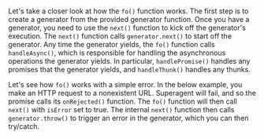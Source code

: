 <br><br><br>

Let's take a closer look at how the `fo()` function works. The first step is
to create a generator from the provided generator function. Once you have
a generator, you need to use the `next()` function to kick off the generator's
execution. The `next()` function calls `generator.next()` to start off the
generator. Any time the generator yields, the `fo()` function calls
`handleAsync()`, which is responsible for handling the asynchronous operations
the generator yields. In particular, `handlePromise()` handles any promises
that the generator yields, and `handleThunk()` handles any thunks.

Let's see how `fo()` works with a simple error. In the below example, you make
an HTTP request to a nonexistent URL. Superagent will fail, and so the
promise calls its `onRejected()` function. The `fo()` function will then call
`next()` with `isError` set to true. The internal `next()` function then
calls `generator.throw()` to trigger an error in the generator, which you
can then try/catch.
